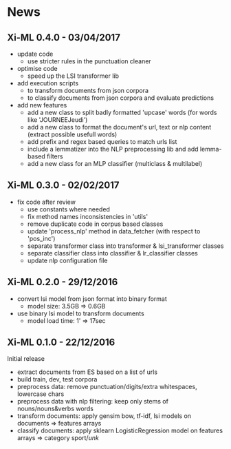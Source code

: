 # News

## Xi-ML 0.4.0 - 03/04/2017
* update code
    - use stricter rules in the punctuation cleaner
* optimise code
    - speed up the LSI transformer lib
* add execution scripts
    - to transform documents from json corpora
    - to classify documents from json corpora and evaluate predictions
* add new features
    - add a new class to split badly formatted 'upcase' words
      (for words like 'JOURNEEJeudi')
    - add a new class to format the document's url, text or nlp content
      (extract possible usefull words)
    - add prefix and regex based queries to match urls list
    - include a lemmatizer into the NLP preprocessing lib
      and add lemma-based filters
    - add a new class for an MLP classifier (multiclass & multilabel)

## Xi-ML 0.3.0 - 02/02/2017
* fix code after review
    - use constants where needed
    - fix method names inconsistencies in 'utils'
    - remove duplicate code in corpus based classes
    - update 'process_nlp' method in data_fetcher (with respect to 'pos_inc')
    - separate transformer class into transformer & lsi_transformer classes
    - separate classifier class into classifier & lr_classifier classes
    - update nlp configuration file

## Xi-ML 0.2.0 - 29/12/2016
* convert lsi model from json format into binary format
    - model size: 3.5GB => 0.6GB
* use binary lsi model to transform documents
    - model load time: 1' => 17sec

## Xi-ML 0.1.0 - 22/12/2016
Initial release

* extract documents from ES based on a list of urls
* build train, dev, test corpora
* preprocess data: remove punctuation/digits/extra whitespaces, lowercase chars
* preprocess data with nlp filtering: keep only stems of nouns/nouns&verbs words
* transform documents: apply gensim bow, tf-idf, lsi models on documents
  => features arrays
* classify documents: apply sklearn LogisticRegression model on features arrays
  => category sport/_unk_
